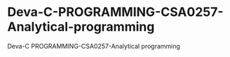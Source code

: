 # Deva-C-PROGRAMMING-CSA0257-Analytical-programming
Deva-C PROGRAMMING-CSA0257-Analytical programming
